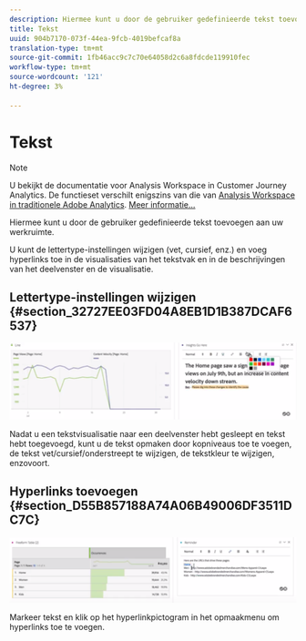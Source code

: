 ```yaml
---
description: Hiermee kunt u door de gebruiker gedefinieerde tekst toevoegen aan uw werkruimte.
title: Tekst
uuid: 904b7170-073f-44ea-9fcb-4019befcaf8a
translation-type: tm+mt
source-git-commit: 1fb46acc9c7c70e64058d2c6a8fdcde119910fec
workflow-type: tm+mt
source-wordcount: '121'
ht-degree: 3%

---
```



# Tekst

>[!NOTE]
>
>U bekijkt de documentatie voor Analysis Workspace in Customer Journey Analytics. De functieset verschilt enigszins van die van [Analysis Workspace in traditionele Adobe Analytics](https://docs.adobe.com/content/help/en/analytics/analyze/analysis-workspace/home.html). [Meer informatie...](/help/getting-started/cja-aa.md)

Hiermee kunt u door de gebruiker gedefinieerde tekst toevoegen aan uw werkruimte.

U kunt de lettertype-instellingen wijzigen (vet, cursief, enz.) en voeg hyperlinks toe in de visualisaties van het tekstvak en in de beschrijvingen van het deelvenster en de visualisatie.

## Lettertype-instellingen wijzigen {#section_32727EE03FD04A8EB1D1B387DCAF6537}

![](assets/rich-text1.png)

Nadat u een tekstvisualisatie naar een deelvenster hebt gesleept en tekst hebt toegevoegd, kunt u de tekst opmaken door kopniveaus toe te voegen, de tekst vet/cursief/onderstreept te wijzigen, de tekstkleur te wijzigen, enzovoort.

## Hyperlinks toevoegen {#section_D55B857188A74A06B49006DF3511DC7C}

![](assets/rich-text2.png)

Markeer tekst en klik op het hyperlinkpictogram in het opmaakmenu om hyperlinks toe te voegen.

